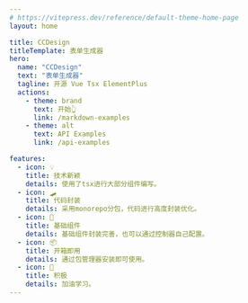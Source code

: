 ```yaml
---
# https://vitepress.dev/reference/default-theme-home-page
layout: home

title: CCDesign
titleTemplate: 表单生成器
hero:
  name: "CCDesign"
  text: "表单生成器"
  tagline: 开源 Vue Tsx ElementPlus
  actions:
    - theme: brand
      text: 开始👆
      link: /markdown-examples
    - theme: alt
      text: API Examples
      link: /api-examples

features:
  - icon: 💡
    title: 技术新颖
    details: 使用了tsx进行大部分组件编写。
  - icon: 🛹
    title: 代码封装
    details: 采用monorepo分包，代码进行高度封装优化。
  - icon: 🍕
    title: 基础组件
    details: 基础组件封装完善，也可以通过控制器自己配置。
  - icon: 📦
    title: 开箱即用
    details: 通过包管理器安装即可使用。
  - icon: 🙆
    title: 积极
    details: 加油学习。
---
```

